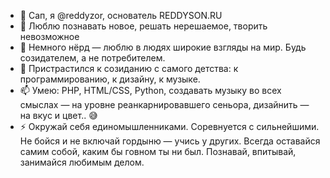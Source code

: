 - 👋 Сап, я @reddyzor, основатель REDDYSON.RU
- 👀 Люблю познавать новое, решать нерешаемое, творить невозможное
- 🌱 Немного нёрд — люблю в людях широкие взгляды на мир. Будь созидателем, а не потребителем.
- 💞️ Пристрастился к созиданию с самого детства: к программированию, к дизайну, к музыке.
- 📫 Умею: PHP, HTML/CSS, Python, создавать музыку во всех смыслах — на уровне реанкарнировавшего сеньора, дизайнить — на вкус и цвет.. 😅
- ⚡ Окружай себя единомышленниками. Соревнуется с сильнейшими. Не бойся и не включай гордыню — учись у других. Всегда оставайся самим собой, каким бы говном ты ни был. Познавай, впитывай, занимайся любимым делом. 
